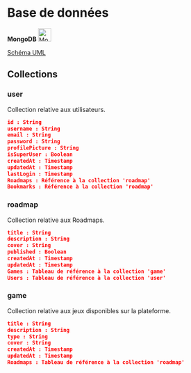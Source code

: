 # Base de données

**MongoDB** <img src="https://www.svgrepo.com/show/331488/mongodb.svg" width="30px" alt="MongoDB logo" />

[Schéma UML](https://www.google.com)

## Collections

### user

Collection relative aux utilisateurs.

```json
id : String
username : String
email : String
password : String
profilePicture : String
isSuperUser : Boolean
createdAt : Timestamp
updatedAt : Timestamp
lastLogin : Timestamp
Roadmaps : Référence à la collection 'roadmap'
Bookmarks : Référence à la collection 'roadmap'
```

### roadmap

Collection relative aux Roadmaps.

```json
title : String
description : String
cover : String
published : Boolean
createdAt : Timestamp
updatedAt : Timestamp
Games : Tableau de référence à la collection 'game'
Users : Tableau de référence à la collection 'user'
```

### game

Collection relative aux jeux disponibles sur la plateforme.

```json
title : String
description : String
type : String
cover : String
createdAt : Timestamp
updatedAt : Timestamp
Roadmaps : Tableau de référence à la collection 'roadmap'
```
